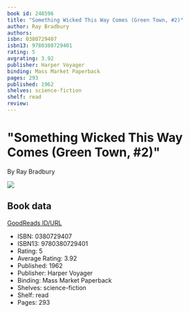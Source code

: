 ```yaml
---
book id: 248596
title: "Something Wicked This Way Comes (Green Town, #2)"
author: Ray Bradbury
authors: 
isbn: 0380729407
isbn13: 9780380729401
rating: 5
avgrating: 3.92
publisher: Harper Voyager
binding: Mass Market Paperback
pages: 293
published: 1962
shelves: science-fiction
shelf: read
review: 
---
```


# "Something Wicked This Way Comes (Green Town, #2)"

By Ray Bradbury

![](https://i.gr-assets.com/images/S/compressed.photo.goodreads.com/books/1409596011l/248596.jpg)

## Book data

[GoodReads ID/URL](https://www.goodreads.com/book/show/248596)

- ISBN: 0380729407
- ISBN13: 9780380729401
- Rating: 5
- Average Rating: 3.92
- Published: 1962
- Publisher: Harper Voyager
- Binding: Mass Market Paperback
- Shelves: science-fiction
- Shelf: read
- Pages: 293

